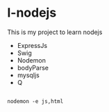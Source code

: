 # l-nodejs
This is my project to learn nodejs
<ul>
 <li>ExpressJs</li>
 <li>Swig</li>
 <li>Nodemon</li>
 <li>bodyParse</li>
 <li>mysqljs</li>
 <li>Q</li>
</ul>
<code>
nodemon -e js,html
</code>
